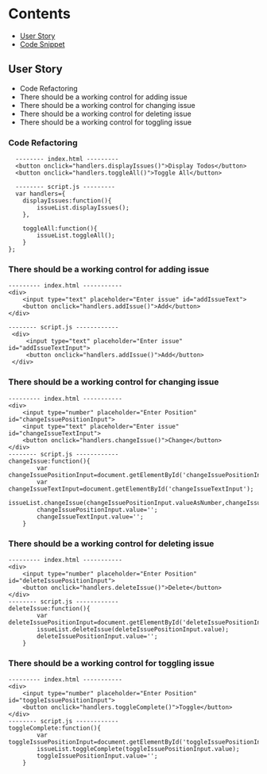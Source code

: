 # Contents

* [User Story](#user-story)
* [Code Snippet](#code-snippet)

## User Story
- Code Refactoring
- There should be a working control for adding issue
- There should be a working control for changing issue
- There should be a working control for deleting issue
- There should be a working control for toggling issue


### Code Refactoring
```
  -------- index.html ---------
  <button onclick="handlers.displayIssues()">Display Todos</button>
  <button onclick="handlers.toggleAll()">Toggle All</button>
  
  -------- script.js ---------
  var handlers={
    displayIssues:function(){
        issueList.displayIssues();
    },
    
    toggleAll:function(){
        issueList.toggleAll();
    }
};

```
### There should be a working control for adding issue
```
--------- index.html -----------
<div>
    <input type="text" placeholder="Enter issue" id="addIssueText">
    <button onclick="handlers.addIssue()">Add</button>
</div>

-------- script.js ------------
 <div>
     <input type="text" placeholder="Enter issue" id="addIssueTextInput">
     <button onclick="handlers.addIssue()">Add</button>
 </div>
```
### There should be a working control for changing issue
```
--------- index.html -----------
<div>
    <input type="number" placeholder="Enter Position" id="changeIssuePositionInput">
    <input type="text" placeholder="Enter issue" id="changeIssueTextInput">
    <button onclick="handlers.changeIssue()">Change</button>
</div>
-------- script.js ------------
changeIssue:function(){
        var changeIssuePositionInput=document.getElementById('changeIssuePositionInput');
        var changeIssueTextInput=document.getElementById('changeIssueTextInput');
        issueList.changeIssue(changeIssuePositionInput.valueAsNumber,changeIssueTextInput.value);
        changeIssuePositionInput.value='';
        changeIssueTextInput.value='';
    } 
```

### There should be a working control for deleting issue
```
--------- index.html -----------
<div>
    <input type="number" placeholder="Enter Position" id="deleteIssuePositionInput">
    <button onclick="handlers.deleteIssue()">Delete</button>
</div>
-------- script.js ------------
deleteIssue:function(){
        var deleteIssuePositionInput=document.getElementById('deleteIssuePositionInput');
        issueList.deleteIssue(deleteIssuePositionInput.value);
        deleteIssuePositionInput.value='';
    }
```

### There should be a working control for toggling issue

```
--------- index.html -----------
<div>
    <input type="number" placeholder="Enter Position" id="toggleIssuePositionInput">
    <button onclick="handlers.toggleComplete()">Toggle</button>
</div>
-------- script.js ------------
toggleComplete:function(){
        var toggleIssuePositionInput=document.getElementById('toggleIssuePositionInput');
        issueList.toggleComplete(toggleIssuePositionInput.value);
        toggleIssuePositionInput.value='';
    }
```


